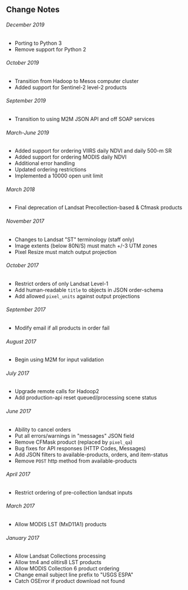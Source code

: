 ## Change Notes
###### December 2019
* Porting to Python 3
* Remove support for Python 2
###### October 2019
* Transition from Hadoop to Mesos computer cluster
* Added support for Sentinel-2 level-2 products
###### September 2019
* Transition to using M2M JSON API and off SOAP services
###### March-June 2019
* Added support for ordering VIIRS daily NDVI and daily 500-m SR
* Added support for ordering MODIS daily NDVI
* Additional error handling
* Updated ordering restrictions
* Implemented a 10000 open unit limit
###### March 2018
* Final deprecation of Landsat Precollection-based & Cfmask products
###### November 2017
* Changes to Landsat "ST" terminology (staff only)
* Image extents (below 80N/S) must match +/-3 UTM zones
* Pixel Resize must match output projection
###### October 2017
* Restrict orders of only Landsat Level-1
* Add human-readable `title` to objects in JSON order-schema
* Add allowed `pixel_units` against output projections
###### September 2017
* Modify email if all products in order fail
###### August 2017
* Begin using M2M for input validation
###### July 2017
* Upgrade remote calls for Hadoop2
* Add production-api reset queued/processing scene status
###### June 2017
* Ability to cancel orders
* Put all errors/warnings in "messages" JSON field
* Remove CFMask product (replaced by `pixel_qa`)
* Bug fixes for API responses (HTTP Codes, Messages)
* Add JSON filters to available-products, orders, and item-status
* Remove `POST` http method from available-products
###### April 2017
* Restrict ordering of pre-collection landsat inputs
###### March 2017
* Allow MODIS LST (MxD11A1) products
###### January 2017
* Allow Landsat Collections processing
* Allow tm4 and olitirs8 LST products
* Allow MODIS Collection 6 product ordering
* Change email subject line prefix to "USGS ESPA"
* Catch OSError if product download not found
